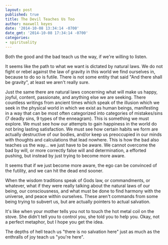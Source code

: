 ```yaml
---
layout: post
published: true
title: The Devil Teaches Us Too
author: maxwell keyes
date: '2014-10-08 13:34:14 -0700'
date_gmt: '2014-10-08 17:34:14 -0700'
categories:
- spirituality
---
```

Both the good and the bad teach us the way, if we're willing to listen.

It seems like the path to what we want is dictated by natural laws. We do not
fight or rebel against the law of gravity in this world we find ourselves in,
because to do so is futile. There is not some entity that said "And there shall
be gravity", at least we aren't really sure.

Just the same there are natural laws concerning what will make us happy, joyful,
content, passionate, and anything else we are seeking. There countless writings
from ancient times which speak of the illusion which we seek in the physical
world in which we exist as human beings, manifesting in a way that can be most
often categorized into categories of mistakes/sins (7 deadly sins, 9 types of
the enneagram). This is something we must explore. We must see how our attempts
to gain happiness in the world do not bring lasting satisfaction. We must see
how certain habits we form are actually destructive of our bodies, and/or keep
us preoccupied in our minds with thoughts and calculations that lead nowhere.
This is how the bad also teaches us the way... we just have to be aware. We
cannot overcome the bad by will, or more correctly false will and determination,
a efforted pushing, but instead by just trying to become more aware.

It seems that if we just become more aware, the ego can be convinced of the
futility, and we can hit the dead end sooner.

When the wisdom traditions speak of Gods law, or commandments, or whatever, what
if they were really talking about the natural laws of our being, our
consciousness, and what must be done to find harmony with the universe, and
peace within ourselves. These aren't commands from some being trying to subvert
us, but are actually pointers to actual salvation.

It's like when your mother tells you not to touch the hot metal coil on the
stove. She didn't tell you to control you, she told you to help you. Okay, not a
perfect metaphor, but I hope you get the idea.

The depths of hell teach us "there is no salvation here" just as much as the
enthralls of joy teach us "you're here".
